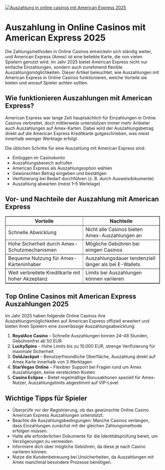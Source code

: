 [![Auszahlung in online casinos mit American Express 2025](https://123-caf.pages.dev/gitsignup.png)](https://vrmoo.ru/Bt82HjjY)

<h1>Auszahlung in Online Casinos mit American Express 2025</h1>  <p>Die Zahlungsmethoden in Online Casinos entwickeln sich ständig weiter, und American Express (Amex) ist eine beliebte Karte, die von vielen Spielern genutzt wird. Im Jahr 2025 bietet American Express nicht nur einfache Einzahlungen, sondern auch zunehmend flexible Auszahlungsmöglichkeiten. Dieser Artikel beleuchtet, wie Auszahlungen mit American Express in Online Casinos funktionieren, welche Vorteile sie bieten und worauf Spieler achten sollten.</p>  <h2>Wie funktionieren Auszahlungen mit American Express?</h2> <p>American Express war lange Zeit hauptsächlich für Einzahlungen in Online Casinos verbreitet, doch mittlerweile unterstützen immer mehr Anbieter auch Auszahlungen auf Amex-Karten. Dabei wird der Auszahlungsbetrag direkt auf die American Express Kreditkarte gutgeschrieben, was meist innerhalb weniger Werktage erfolgt.</p>   <p>Die üblichen Schritte für eine Auszahlung mit American Express sind:</p> <ul>   <li>Einloggen im Casinokonto</li>   <li>Auszahlungsbereich aufrufen</li>   <li>American Express als Auszahlungsoption wählen</li>   <li>Gewünschten Betrag eingeben und bestätigen</li>   <li>Verifizierung bei Bedarf durchführen (z. B. durch Ausweisdokumente)</li>   <li>Auszahlung abwarten (meist 1–5 Werktage)</li> </ul>  <h2>Vor- und Nachteile der Auszahlung mit American Express</h2> <table border="1" cellpadding="5" cellspacing="0" style="border-collapse: collapse; width: 100%; max-width: 600px;">   <thead>     <tr>       <th>Vorteile</th>       <th>Nachteile</th>     </tr>   </thead>   <tbody>     <tr>       <td>Schnelle Abwicklung</td>       <td>Nicht alle Casinos bieten Amex-Auszahlungen an</td>     </tr>     <tr>       <td>Hohe Sicherheit durch Amex-Schutzmechanismen</td>       <td>Mögliche Gebühren bei einigen Casinos</td>     </tr>     <tr>       <td>Bequeme Nutzung für Amex-Karteninhaber</td>       <td>Auszahlungsdauer tendenziell länger als bei E-Wallets</td>     </tr>     <tr>       <td>Weit verbreitete Kreditkarte mit hoher Akzeptanz</td>       <td>Limits bei Auszahlungen können variieren</td>     </tr>   </tbody> </table>  <h2>Top Online Casinos mit American Express Auszahlungen 2025</h2> <p>Im Jahr 2025 haben folgende Online Casinos ihre Auszahlungsmöglichkeiten auf American Express offiziell erweitert und bieten ihren Spielern eine zuverlässige Auszahlungsabwicklung:</p>  <ol>   <li><strong>RoyalAce Casino</strong> – Schnelle Auszahlungen binnen 24–48 Stunden, Gebührenfrei ab 50 EUR</li>   <li><strong>LuckySpins</strong> – Hohe Limits bis zu 10.000 EUR, strenge Verifizierung für maximale Sicherheit</li>   <li><strong>GoldJackpot</strong> – Benutzerfreundliche Oberfläche, Auszahlung direkt auf Amex Karte innerhalb von 3 Werktagen</li>   <li><strong>StarVegas Online</strong> – Flexibler Support bei Fragen rund um Amex Auszahlungen, keine versteckten Kosten</li>   <li><strong>Casino Eclipse</strong> – Bietet regelmäßige Bonusaktionen speziell für Amex-Nutzer, Auszahlungslimits abgestimmt auf VIP-Level</li> </ol>  <h2>Wichtige Tipps für Spieler</h2> <ul>   <li>Überprüfe vor der Registrierung, ob das gewünschte Online Casino American Express Auszahlungen unterstützt.</li>   <li>Beachte die Auszahlungsbedingungen: Manche Casinos verlangen, dass Einzahlungen zunächst mit der gleichen Zahlungsmethode erfolgen müssen.</li>   <li>Halte alle erforderlichen Dokumente für die Identitätsprüfung bereit, um Verzögerungen zu vermeiden.</li>   <li>Informiere dich über mögliche Gebühren, da diese je nach Casino variieren können.</li>   <li>Nutze die Kundenbetreuung bei Unsicherheiten, da Auszahlungen mit Amex manchmal besondere Prozesse benötigen.</li> </ul>